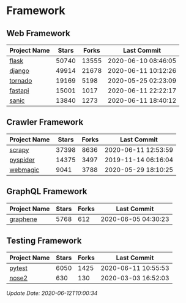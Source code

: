 # Framework

## Web Framework

| Project Name | Stars | Forks | Last Commit |
| ------------ | ----- | ----- | ----------- |
| [flask](https://github.com/pallets/flask) | 50740 | 13555 | 2020-06-10 08:46:05 |
| [django](https://github.com/django/django) | 49914 | 21678 | 2020-06-11 10:12:26 |
| [tornado](https://github.com/tornadoweb/tornado) | 19169 | 5198 | 2020-05-25 02:23:09 |
| [fastapi](https://github.com/tiangolo/fastapi) | 15001 | 1017 | 2020-06-11 22:22:17 |
| [sanic](https://github.com/huge-success/sanic) | 13840 | 1273 | 2020-06-11 18:40:12 |

## Crawler Framework

| Project Name | Stars | Forks | Last Commit |
| ------------ | ----- | ----- | ----------- |
| [scrapy](https://github.com/scrapy/scrapy) | 37398 | 8636 | 2020-06-11 12:53:59 |
| [pyspider](https://github.com/binux/pyspider) | 14375 | 3497 | 2019-11-14 06:16:04 |
| [webmagic](https://github.com/code4craft/webmagic) | 9041 | 3788 | 2020-05-29 18:10:25 |

## GraphQL Framework

| Project Name | Stars | Forks | Last Commit |
| ------------ | ----- | ----- | ----------- |
| [graphene](https://github.com/graphql-python/graphene) | 5768 | 612 | 2020-06-05 04:30:23 |

## Testing Framework

| Project Name | Stars | Forks | Last Commit |
| ------------ | ----- | ----- | ----------- |
| [pytest](https://github.com/pytest-dev/pytest) | 6050 | 1425 | 2020-06-11 10:55:53 |
| [nose2](https://github.com/nose-devs/nose2) | 630 | 130 | 2020-03-03 16:52:03 |

*Update Date: 2020-06-12T10:00:34*